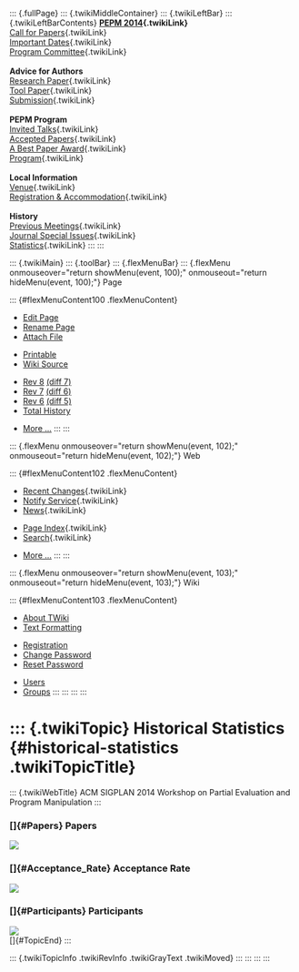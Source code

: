 ::: {.fullPage}
::: {.twikiMiddleContainer}
::: {.twikiLeftBar}
::: {.twikiLeftBarContents}
**[PEPM 2014](WebHome){.twikiLink}**\
[Call for Papers](CallForPapers){.twikiLink}\
[Important Dates](ImportantDates){.twikiLink}\
[Program Committee](ProgramCommittee){.twikiLink}\
\
**Advice for Authors**\
[Research Paper](ResearchPaperAdvice){.twikiLink}\
[Tool Paper](ToolPaperAdvice){.twikiLink}\
[Submission](PaperSubmission){.twikiLink}\
\
**PEPM Program**\
[Invited Talks](InvitedTalks){.twikiLink}\
[Accepted Papers](AcceptedPapers){.twikiLink}\
[A Best Paper Award](ABestPaperAward){.twikiLink}\
[Program](Program){.twikiLink}\
\
**Local Information**\
[Venue](WorkshopVenue){.twikiLink}\
[Registration & Accommodation](RegistrationAndAccomodation){.twikiLink}\
\
**History**\
[Previous Meetings](PreviousMeetings){.twikiLink}\
[Journal Special Issues](SpecialIssues){.twikiLink}\
[Statistics](HistoricalStatistics){.twikiLink}
:::
:::

::: {.twikiMain}
::: {.toolBar}
::: {.flexMenuBar}
::: {.flexMenu onmouseover="return showMenu(event, 100);" onmouseout="return hideMenu(event, 100);"}
Page

::: {#flexMenuContent100 .flexMenuContent}
-   [Edit
    Page](http://www.program-transformation.org/edit/PEPM14/HistoricalStatistics?t=1536827689)
-   [Rename
    Page](http://www.program-transformation.org/rename/PEPM14/HistoricalStatistics)
-   [Attach
    File](http://www.program-transformation.org/attach/PEPM14/HistoricalStatistics)

<!-- -->

-   [Printable](http://www.program-transformation.org/view/PEPM14/HistoricalStatistics?skin=print.pattern)
-   [Wiki
    Source](http://www.program-transformation.org/view/PEPM14/HistoricalStatistics?skin=text&raw=on&contenttype=text/plain)

<!-- -->

-   [Rev
    8](http://www.program-transformation.org/view/PEPM14/HistoricalStatistics?rev=1.8)
    [(diff 7)](http://www.program-transformation.org/rdiff/PEPM14/HistoricalStatistics?rev1=1.8&rev2=1.7)
-   [Rev
    7](http://www.program-transformation.org/view/PEPM14/HistoricalStatistics?rev=1.7)
    [(diff 6)](http://www.program-transformation.org/rdiff/PEPM14/HistoricalStatistics?rev1=1.7&rev2=1.6)
-   [Rev
    6](http://www.program-transformation.org/view/PEPM14/HistoricalStatistics?rev=1.6)
    [(diff 5)](http://www.program-transformation.org/rdiff/PEPM14/HistoricalStatistics?rev1=1.6&rev2=1.5)
-   [Total
    History](http://www.program-transformation.org/rdiff/PEPM14/HistoricalStatistics)

<!-- -->

-   [More
    \...](http://www.program-transformation.org/oops/PEPM14/HistoricalStatistics?template=oopsmore&param1=1.8&param2=1.8)
:::
:::

::: {.flexMenu onmouseover="return showMenu(event, 102);" onmouseout="return hideMenu(event, 102);"}
Web

::: {#flexMenuContent102 .flexMenuContent}
-   [Recent Changes](WebChanges){.twikiLink}
-   [Notify Service](WebNotify){.twikiLink}
-   [News](WebNews){.twikiLink}

<!-- -->

-   [Page Index](WebIndex){.twikiLink}
-   [Search](WebSearch){.twikiLink}

<!-- -->

-   [More
    \...](http://www.program-transformation.org/oops/PEPM14/HistoricalStatistics?template=oopsmore&param1=1.8&param2=1.8)
:::
:::

::: {.flexMenu onmouseover="return showMenu(event, 103);" onmouseout="return hideMenu(event, 103);"}
Wiki

::: {#flexMenuContent103 .flexMenuContent}
-   [About
    TWiki](http://www.program-transformation.org/view/TWiki/WebHome)
-   [Text
    Formatting](http://www.program-transformation.org/view/TWiki/TextFormattingRules)

<!-- -->

-   [Registration](http://www.program-transformation.org/view/TWiki/TWikiRegistration)
-   [Change
    Password](http://www.program-transformation.org/view/TWiki/ChangePassword)
-   [Reset
    Password](http://www.program-transformation.org/view/TWiki/ResetPassword)

<!-- -->

-   [Users](http://www.program-transformation.org/view/Main/TWikiUsers)
-   [Groups](http://www.program-transformation.org/view/Main/TWikiGroups)
:::
:::
:::
:::

::: {.twikiTopic}
Historical Statistics {#historical-statistics .twikiTopicTitle}
=====================

::: {.twikiWebTitle}
ACM SIGPLAN 2014 Workshop on Partial Evaluation and Program Manipulation
:::

### []{#Papers} Papers

![](http://chart.apis.google.com/chart?cht=bvs&chco=FF9900,FFEBCC&chdl=accepted&chxt=x,y&chs=500x180&chxl=0:%7C%2799%7C%2700%7C%2702%7C%2702%7C%2703%7C%2704%7C%2706%7C%2707%7C%2708%7C%2709%7C%2710%7C%2711%7C%2712%7C%2713%7C&chd=t:13,11,11,11,8,13,17,16,20,20,18,15,19,17%7C11,9,11,10,4,16,12,13,54,16,27,20,18,12&chg=100,12.5&chxr=1,0,80&chds=0,80)

### []{#Acceptance_Rate} Acceptance Rate

![](http://chart.apis.google.com/chart?cht=lc&chxt=x,y&chs=325x180&chxl=0:%7C%2799%7C%2700%7C%2702%7C%2702%7C%2703%7C%2704%7C%2706%7C%2707%7C%2708%7C%2709%7C%2710%7C%2711%7C%2712%7C%2713&chd=t:54,55,50,52,67,45,59,55,27,56,40,43,51,58&chg=7.69,20)

### []{#Participants} Participants

![](http://chart.apis.google.com/chart?cht=lc&chxt=x,y&chs=325x180&chxl=0:%7C%2799%7C%2700%7C%2702%7C%2702%7C%2703%7C%2704%7C%2706%7C%2707%7C%2708%7C%2709%7C%2710%7C%2711%7C%2712%7C%2713&chd=t:62,54,54,38,29,37,36,39,49,51,49,33,46,56&chg=7.69,14.28&chxr=1,0,70&chds=0,70)\
[]{#TopicEnd}
:::

::: {.twikiTopicInfo .twikiRevInfo .twikiGrayText .twikiMoved}
:::
:::
:::
:::

